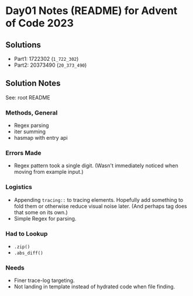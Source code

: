 # Day01 Notes (README) for Advent of Code 2023

## Solutions
- Part1: 1722302 (`1_722_302`)
- Part2: 20373490 (`20_373_490`)

## Solution Notes
See: root README

### Methods, General
- Regex parsing
- iter summing
- hasmap with entry api

### Errors Made
- Regex pattern took a single digit. (Wasn't immediately noticed when moving from example input.)

### Logistics
- Appending `tracing::` to tracing elements.  Hopefully add something to fold them or otherwise reduce visual noise later.  (And perhaps tag does that some on its own.)
- Simple Regex for parsing.

### Had to Lookup
- `.zip()`
- `.abs_diff()`

### Needs
- Finer trace-log targeting.
- Not landing in template instead of hydrated code when file finding.
